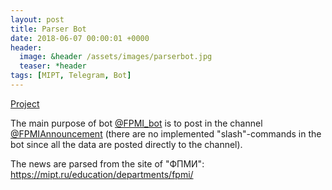 ```yaml
---
layout: post
title: Parser Bot
date: 2018-06-07 00:00:01 +0000
header:
  image: &header /assets/images/parserbot.jpg
  teaser: *header
tags: [MIPT, Telegram, Bot]
---
```


[Project](https://github.com/akarazeevprojects/ParserBot)

The main purpose of bot [@FPMI_bot](https://t.me/FPMI_bot) is to post in the channel [@FPMIAnnouncement](https://t.me/FPMI_announcements) (there are no implemented "slash"-commands in the bot since all the data are posted directly to the channel).

The news are parsed from the site of "ФПМИ": https://mipt.ru/education/departments/fpmi/
